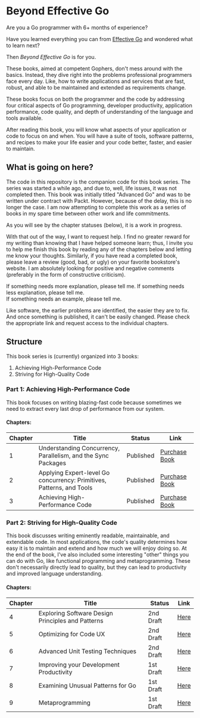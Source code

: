 # Beyond Effective Go

Are you a Go programmer with 6+ months of experience?

Have you learned everything you can from [Effective Go](https://golang.org/doc/effective_go.html) and wondered what to learn next?

Then *Beyond Effective Go* is for you.

These books, aimed at competent Gophers, don't mess around with the basics. Instead, they dive right into the problems
professional programmers face every day. Like, how to write applications and services that are fast, robust, and able to
be maintained and extended as requirements change.

These books focus on both the programmer and the code by addressing four critical aspects of Go programming, developer
productivity, application performance, code quality, and depth of understanding of the language and tools available.

After reading this book, you will know what aspects of your application or code to focus on and when. You will have a
suite of tools, software patterns, and recipes to make your life easier and your code better, faster, and easier to
maintain.

## What is going on here?

The code in this repository is the companion code for this book series. The series was started a while ago, and due to,
well, life issues, it was not completed then. This book was initially titled "Advanced Go" and was to be written under
contract with Packt. However, because of the delay, this is no longer the case. I am now attempting to complete this
work as a series of books in my spare time between other work and life commitments.

As you will see by the chapter statuses (below), it is a work in progress.

With that out of the way, I want to request help. I find no greater reward for my writing than knowing that I have
helped someone learn; thus, I invite you to help me finish this book by reading any of the chapters below and letting me
know your thoughts. Similarly, if you have read a completed book, please leave a review (good, bad, or ugly) on your
favorite bookstore's website. I am absolutely looking for positive and negative comments (preferably in the form of
constructive criticism).

If something needs more explanation, please tell me.
If something needs less explanation, please tell me.  
If something needs an example, please tell me.

Like software, the earlier problems are identified, the easier they are to fix. And once something is published, it
can't be easily changed. Please check the appropriate link and request access to the individual chapters.

## Structure

This book series is (currently) organized into 3 books:

1. Achieving High-Performance Code
2. Striving for High-Quality Code

### Part 1: Achieving High-Performance Code

This book focuses on writing blazing-fast code because sometimes we need to extract every last drop of performance from
our system.

#### Chapters:

| Chapter | Title                                                                 | Status    | Link                                     |
|---------|-----------------------------------------------------------------------|-----------|------------------------------------------|
| 1       | Understanding Concurrency, Parallelism, and the Sync Packages         | Published | [Purchase Book](https://amzn.to/3RkWmPb) |
| 2       | Applying Expert-level Go concurrency: Primitives, Patterns, and Tools | Published | [Purchase Book](https://amzn.to/3RkWmPb) |
| 3       | Achieving High-Performance Code                                       | Published | [Purchase Book](https://amzn.to/3RkWmPb) |

### Part 2: Striving for High-Quality Code

This book discusses writing eminently readable, maintainable, and extendable code. In most applications, the code's
quality determines how easy it is to maintain and extend and how much we will enjoy doing so. At the end of the book,
I've also included some interesting "other" things you can do with Go, like functional programming and metaprogramming.
These don't necessarily directly lead to quality, but they can lead to productivity and improved language understanding.

#### Chapters:

| Chapter | Title                                             | Status    | Link                                                                                                     |
|---------|---------------------------------------------------|-----------|----------------------------------------------------------------------------------------------------------|
| 4       | Exploring Software Design Principles and Patterns | 2nd Draft | [Here](https://docs.google.com/document/d/12gFU1d-DPx_4ARuvy10pVsK-PdM3JGt6VNPW-lPJcH8/edit?usp=sharing) |
| 5       | Optimizing for Code UX                            | 2nd Draft | [Here](https://docs.google.com/document/d/1eASV-_ncta_IzuoE7Sitse-g0-MI1_RjHxQtSNsj8Ok/edit?usp=sharing) |
| 6       | Advanced Unit Testing Techniques                  | 2nd Draft | [Here](https://docs.google.com/document/d/1oQLmof-PSS864OWTAOqoYZ7MXVhIlD3mCMahX3JXn8Y/edit?usp=sharing) |
| 7       | Improving your Development Productivity           | 1st Draft | [Here](https://docs.google.com/document/d/1U8K-gskeIeOACPkJNFzfhUVxvMksK-NFbdjEmemquQU/edit?usp=sharing) |
| 8       | Examining Unusual Patterns for Go                 | 1st Draft | [Here](https://docs.google.com/document/d/194RwCzrCQ7sGvb8YbhtvPrw-nGTl7EoNUC8QUHv9G7Q/edit?usp=sharing) |
| 9       | Metaprogramming                                   | 1st Draft | [Here](https://docs.google.com/document/d/1HRqwYg2CoUVwemQDTZ-r9leIVnli-MM3Ot6VCevogyY/edit?usp=sharing) |
